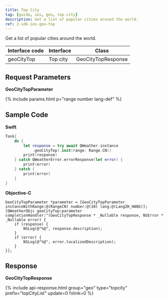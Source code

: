 ```yaml
---
title: Top City
tag: [guide, ios, geo, top-city]
description: Get a list of popular cities around the world.
ref: 2-sdk-ios-geo-top
---
```


Get a list of popular cities around the world.

| Interface code | Interface     | Class              |
| -------------- | ------------- | ------------------ |
| geoCityTop    | Top city      | GeoCityTopResponse |

## Request Parameters

**GeoCityTopParameter**

{% include params.html p="range number lang-def" %}

## Sample Code

**Swift**

```swift
Task{
    do {
        let response = try await QWeather.instance
            .geoCityTop(.init(range: Range.CN))
        print(response)
    } catch QWeatherError.errorResponse(let error) {
        print(error)
    } catch {
        print(error)
    }
}
```

**Objective-C**

```objc
GeoCityTopParameter *parameter = [GeoCityTopParameter instanceWithRange:@(RangeCN) number:@(10) lang:@(LangZH_HANS)];
[QWeatherObjc geoCityTop:parameter completionHandler:^(GeoCityTopResponse * _Nullable response, NSError * _Nullable error) {
    if (response) {
        NSLog(@"%@", response.description);
    }
    if (error) {
        NSLog(@"%@", error.localizedDescription);
    }
}];
```

## Response

**GeoCityTopResponse**

{% include api-response.html group="geo" type="topcity"  prefix="topCityList" update=0 fxlink=0 %}